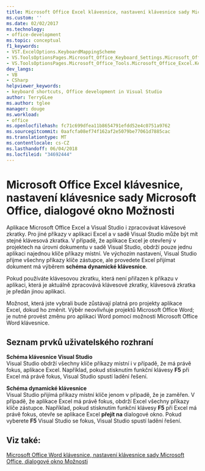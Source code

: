 ```yaml
---
title: Microsoft Office Excel klávesnice, nastavení klávesnice sady Microsoft Office, dialogové okno Možnosti
ms.custom: ''
ms.date: 02/02/2017
ms.technology:
- office-development
ms.topic: conceptual
f1_keywords:
- VST.ExcelOptions.KeyboardMappingScheme
- VS.ToolsOptionsPages.Microsoft_Office_Keyboard_Settings.Microsoft_Office_Excel_Keyboard
- VS.ToolsOptionsPages.Microsoft_Office_Tools.Microsoft_Office_Excel.Keyboard
dev_langs:
- VB
- CSharp
helpviewer_keywords:
- keyboard shortcuts, Office development in Visual Studio
author: TerryGLee
ms.author: tglee
manager: douge
ms.workload:
- office
ms.openlocfilehash: fc71c699dfea11b8654791efdd52e4c0751a9762
ms.sourcegitcommit: 0aafcfa08ef74f162af2e5079be77061d7885cac
ms.translationtype: MT
ms.contentlocale: cs-CZ
ms.lasthandoff: 06/04/2018
ms.locfileid: "34692444"
---
```

# <a name="microsoft-office-excel-keyboard-microsoft-office-keyboard-settings-options-dialog-box"></a>Microsoft Office Excel klávesnice, nastavení klávesnice sady Microsoft Office, dialogové okno Možnosti
  Aplikace Microsoft Office Excel a Visual Studio i zpracovávat klávesové zkratky. Pro jiné příkazy v aplikaci Excel a v sadě Visual Studio může být mít stejné klávesová zkratka. V případě, že aplikace Excel je otevřený v projektech na úrovni dokumentu v sadě Visual Studio, obdrží pouze jednu aplikaci najednou klíče příkazy místní. Ve výchozím nastavení, Visual Studio přijme všechny příkazy klíče zástupce, ale provedete Excel přijímat dokument má výběrem **schéma dynamické klávesnice**.  
  
 Pokud používáte klávesovou zkratku, která není přiřazen k příkazu v aplikaci, která je aktuálně zpracovává klávesové zkratky, klávesová zkratka je předán jinou aplikaci.  
  
 Možnost, která jste vybrali bude zůstávají platná pro projekty aplikace Excel, dokud ho změnit. Výběr neovlivňuje projektů Microsoft Office Word; je nutné provést změnu pro aplikaci Word pomocí možnosti Microsoft Office Word klávesnice.  
  
## <a name="uielement-list"></a>Seznam prvků uživatelského rozhraní  
 **Schéma klávesnice Visual Studio**  
 Visual Studio obdrží všechny klíče příkazy místní i v případě, že má právě fokus, aplikace Excel. Například, pokud stisknutím funkční klávesy **F5** při Excel má právě fokus, Visual Studio spustí ladění řešení.  
  
 **Schéma dynamické klávesnice**  
 Visual Studio přijímá příkazy místní klíče jenom v případě, že je zaměřen. V případě, že aplikace Excel má právě fokus, obdrží Excel všechny příkazy klíče zástupce. Například, pokud stisknutím funkční klávesy **F5** při Excel má právě fokus, otevře se aplikace Excel **přejít na** dialogové okno. Pokud vyberete **F5** Visual Studio se fokus, Visual Studio spustí ladění řešení.  
  
## <a name="see-also"></a>Viz také:  
 [Microsoft Office Word klávesnice, nastavení klávesnice sady Microsoft Office, dialogové okno Možnosti](../vsto/microsoft-office-word-keyboard-microsoft-office-keyboard-settings-options-dialog-box.md)  
  
  